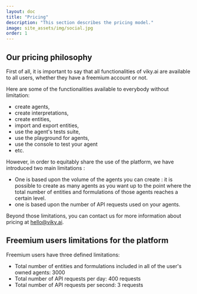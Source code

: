 ```yaml
---
layout: doc
title: "Pricing"
description: "This section describes the pricing model."
image: site_assets/img/social.jpg
order: 1
---
```


## Our pricing philosophy

First of all, it is important to say that all functionalities of viky.ai are available to all users, whether they have a freemium account or not.

Here are some of the functionalities available to everybody without limitation:

* create agents,
* create interpretations,
* create entities,
* import and export entities,
* use the agent's tests suite,
* use the playground for agents,
* use the console to test your agent
* etc.

However, in order to equitably share the use of the platform, we have introduced two main limitations :

* One is based upon the volume of the agents you can create : it is possible to create as many agents as you want up to the point where the total number of entities and formulations of those agents reaches a certain level.
* one is based upon the number of API requests used on your agents.

Beyond those limitations, you can contact us for more information about pricing at  hello@viky.ai.


## Freemium users limitations for the platform


Freemium users have three defined limitations:

* Total number of entities and formulations included in all of the user's owned agents: 3000
* Total number of API requests per day: 400 requests
* Total number of API requests per second: 3 requests


